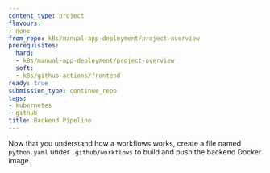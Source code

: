```yaml
---
content_type: project
flavours:
- none
from_repo: k8s/manual-app-deployment/project-overview
prerequisites:
  hard:
  - k8s/manual-app-deployment/project-overview
  soft:
  - k8s/github-actions/frontend
ready: true
submission_type: continue_repo
tags:
- kubernetes
- github
title: Backend Pipeline
---
```


Now that you understand how a workflows works, create a file named `python.yaml` under `.github/workflows` to build and push the backend Docker image.